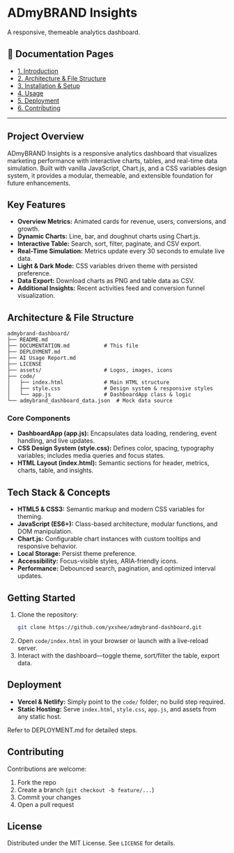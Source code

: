 # ADmyBRAND Insights

A responsive, themeable analytics dashboard.

## 📖 Documentation Pages
- [1. Introduction](docs/01-introduction.md)
- [2. Architecture & File Structure](docs/02-architecture.md)
- [3. Installation & Setup](docs/03-installation.md)
- [4. Usage](docs/04-usage.md)
- [5. Deployment](docs/05-deployment.md)
- [6. Contributing](docs/06-contributing.md)

---

## Project Overview
ADmyBRAND Insights is a responsive analytics dashboard that visualizes marketing performance with interactive charts, tables, and real-time data simulation. Built with vanilla JavaScript, Chart.js, and a CSS variables design system, it provides a modular, themeable, and extensible foundation for future enhancements.

## Key Features
- **Overview Metrics:** Animated cards for revenue, users, conversions, and growth.
- **Dynamic Charts:** Line, bar, and doughnut charts using Chart.js.
- **Interactive Table:** Search, sort, filter, paginate, and CSV export.
- **Real-Time Simulation:** Metrics update every 30 seconds to emulate live data.
- **Light & Dark Mode:** CSS variables driven theme with persisted preference.
- **Data Export:** Download charts as PNG and table data as CSV.
- **Additional Insights:** Recent activities feed and conversion funnel visualization.

## Architecture & File Structure
```
admybrand-dashboard/
├── README.md
├── DOCUMENTATION.md           # This file
├── DEPLOYMENT.md
├── AI Usage Report.md
├── LICENSE
├── assets/                    # Logos, images, icons
├── code/
│   ├── index.html             # Main HTML structure
│   ├── style.css              # Design system & responsive styles
│   └── app.js                 # DashboardApp class & logic
└── admybrand_dashboard_data.json  # Mock data source
```

### Core Components
- **DashboardApp (app.js):** Encapsulates data loading, rendering, event handling, and live updates.
- **CSS Design System (style.css):** Defines color, spacing, typography variables; includes media queries and focus states.
- **HTML Layout (index.html):** Semantic sections for header, metrics, charts, table, and insights.

## Tech Stack & Concepts
- **HTML5 & CSS3:** Semantic markup and modern CSS variables for theming.
- **JavaScript (ES6+):** Class-based architecture, modular functions, and DOM manipulation.
- **Chart.js:** Configurable chart instances with custom tooltips and responsive behavior.
- **Local Storage:** Persist theme preference.
- **Accessibility:** Focus-visible styles, ARIA-friendly icons.
- **Performance:** Debounced search, pagination, and optimized interval updates.

## Getting Started
1. Clone the repository:
   ```sh
   git clone https://github.com/yxshee/admybrand-dashboard.git
   ```
2. Open `code/index.html` in your browser or launch with a live-reload server.
3. Interact with the dashboard—toggle theme, sort/filter the table, export data.

## Deployment
- **Vercel & Netlify:** Simply point to the `code/` folder; no build step required.
- **Static Hosting:** Serve `index.html`, `style.css`, `app.js`, and assets from any static host.

Refer to DEPLOYMENT.md for detailed steps.

## Contributing
Contributions are welcome:
1. Fork the repo
2. Create a branch (`git checkout -b feature/...`)
3. Commit your changes
4. Open a pull request

## License
Distributed under the MIT License. See `LICENSE` for details.
